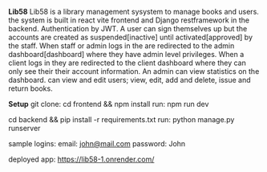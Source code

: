 **Lib58**
Lib58 is a library management sysystem to manage books and users.
the system is built in react vite frontend and Django restframework in the backend. Authentication by JWT.
A user can sign themselves up but the accounts are created as suspended[inactive] until activated[approved] by the staff.
When staff or admin logs in the are redirected to the admin dashboard[dashboard] where they have admin level privileges.
When a client logs in they are redirected  to the client dashboard where they can only see their their account information.
An admin can view statistics on the dashboard. can view and edit users; view, edit, add and delete, issue and return books. 

**Setup** 
git clone:
cd frontend && npm install 
run: npm run dev

cd backend && pip install -r requirements.txt
run: python manage.py runserver

sample logins: email: john@mail.com  password: John

deployed app: https://lib58-1.onrender.com/